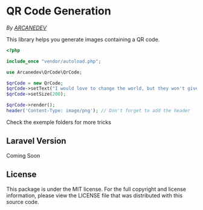 QR Code Generation
==============

*By [ARCANEDEV](http://www.arcanedev.net/)*

This library helps you generate images containing a QR code.

```php
<?php

include_once "vendor/autoload.php";

use Arcanedev\QrCode\QrCode;

$qrCode = new QrCode;
$qrCode->setText("I would love to change the world, but they won't give me the source code");
$qrCode->setSize(200);

$qrCode->render();
header('Content-Type: image/png'); // Don't forget to add the header
```

Check the exemple folders for more tricks

## Laravel Version

Coming Soon

## License

This package is under the MIT license.
For the full copyright and license information, please view the LICENSE file that was distributed with this source code.